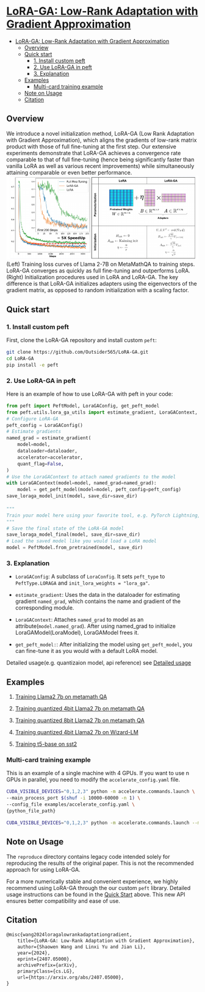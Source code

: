 # [LoRA-GA: Low-Rank Adaptation with Gradient Approximation](https://arxiv.org/abs/2407.05000)

- [LoRA-GA: Low-Rank Adaptation with Gradient Approximation](#lora-ga-low-rank-adaptation-with-gradient-approximation)
  - [Overview](#overview)
  - [Quick start](#quick-start)
    - [1. Install custom peft](#1-install-custom-peft)
    - [2. Use LoRA-GA in peft](#2-use-lora-ga-in-peft)
    - [3. Explanation](#3-explanation)
  - [Examples](#examples)
    - [Multi-card training example](#multi-card-training-example)
  - [Note on Usage](#note-on-usage)
  - [Citation](#citation)

## Overview

We introduce a novel initialization method, LoRA-GA (Low Rank Adaptation with Gradient Approximation), which aligns the gradients of low-rank matrix product with those of full fine-tuning at the first step. Our extensive experiments demonstrate that LoRA-GA achieves a convergence rate comparable to that of full fine-tuning (hence being significantly faster than vanilla LoRA as well as various recent improvements) while simultaneously attaining comparable or even better performance.
![](./resource/pic/lora_ga_exp_pic.png)
(Left) Training loss curves of Llama 2-7B on MetaMathQA to training steps. LoRA-GA
converges as quickly as full fine-tuning and outperforms LoRA. (Right) Initialization procedures
used in LoRA and LoRA-GA. The key difference is that LoRA-GA initializes adapters using the
eigenvectors of the gradient matrix, as opposed to random initialization with a scaling factor.

## Quick start

### 1. Install custom peft

First, clone the LoRA-GA repository and install custom `peft`:

```bash
git clone https://github.com/Outsider565/LoRA-GA.git
cd LoRA-GA
pip install -e peft
```

### 2. Use LoRA-GA in peft

Here is an example of how to use LoRA-GA with peft in your code:

```python
from peft import PeftModel, LoraGAConfig, get_peft_model
from peft.utils.lora_ga_utils import estimate_gradient, LoraGAContext, save_loraga_model_init, save_loraga_model_final
# Configure LoRA-GA
peft_config = LoraGAConfig()
# Estimate gradients
named_grad = estimate_gradient(
    model=model,
    dataloader=dataloader,
    accelerator=accelerator,
    quant_flag=False,
)
# Use the LoraGAContext to attach named gradients to the model
with LoraGAContext(model=model, named_grad=named_grad):
    model = get_peft_model(model=model, peft_config=peft_config)
save_loraga_model_init(model, save_dir=save_dir)

"""
Train your model here using your favorite tool, e.g. PyTorch Lightning, Hugging Face Trainer, Pytorch Custom Training Loop, etc.
"""
# Save the final state of the LoRA-GA model
save_loraga_model_final(model, save_dir=save_dir)
# Load the saved model like you would load a LoRA model
model = PeftModel.from_pretrained(model, save_dir)
```

### 3. Explanation

- `LoraGAConfig`: A subclass of `LoraConfig`. It sets `peft_type` to `PeftType.LORAGA` and `init_lora_weights = "lora_ga"`.

- `estimate_gradient`: Uses the data in the dataloader for estimating gradient `named_grad`, which contains the name and gradient of the corresponding module.

- `LoraGAContext`: Attaches `named_grad` to model as an attribute(`model.named_grad`). After using named_grad to initialize LoraGAModel(LoraModel), LoraGAModel frees it.

- `get_peft_model:`: After initializing the model using `get_peft_model`, you can fine-tune it as you would with a default LoRA model.

Detailed usage(e.g. quantizaion model, api reference) see [Detailed usage](./doc/detail.md)

## Examples

1. [Training Llama2 7b on metamath QA](./examples/float_llama2-7b_metamath.py)

2. [Training quantized 4bit Llama2 7b on metamath QA](./examples/quant4_llama-2-7b_metamath.py)

3. [Training quantized 8bit Llama2 7b on metamath QA](./examples/quant8_llama-2-7b_metamath.py)
  
4. [Training quantized 4bit Llama2 7b on Wizard-LM](./examples/quant4_llama-2-7b_wizard.py)

5. [Training t5-base on sst2](./examples/float_t5_sst2.py)

### Multi-card training example

This is an example of a single machine with 4 GPUs. If you want to use n GPUs in parallel,
you need to modify the `accelerate_config.yaml` file.

```bash
CUDA_VISIBLE_DEVICES="0,1,2,3" python -m accelerate.commands.launch \
--main_process_port $(shuf -i 10000-60000 -n 1) \
--config_file examples/accelerate_config.yaml \
{python_file_path}
```

```bash
CUDA_VISIBLE_DEVICES="0,1,2,3" python -m accelerate.commands.launch --main_process_port $(shuf -i 10000-60000 -n 1) --config_file examples/accelerate_config.yaml examples/float_llama2-7b_metamath.py
```

## Note on Usage

The `reproduce` directory contains legacy code intended solely for reproducing the results of the original paper. This is not the recommended approach for using LoRA-GA.

For a more numerically stable and convenient experience, we highly recommend using LoRA-GA through the our custom `peft` library. Detailed usage instructions can be found in the [Quick Start](#quick-start) above. This new API ensures better compatibility and ease of use.

## Citation

```
@misc{wang2024loragalowrankadaptationgradient,
    title={LoRA-GA: Low-Rank Adaptation with Gradient Approximation},
    author={Shaowen Wang and Linxi Yu and Jian Li},
    year={2024},
    eprint={2407.05000},
    archivePrefix={arXiv},
    primaryClass={cs.LG},
    url={https://arxiv.org/abs/2407.05000},
}
```
